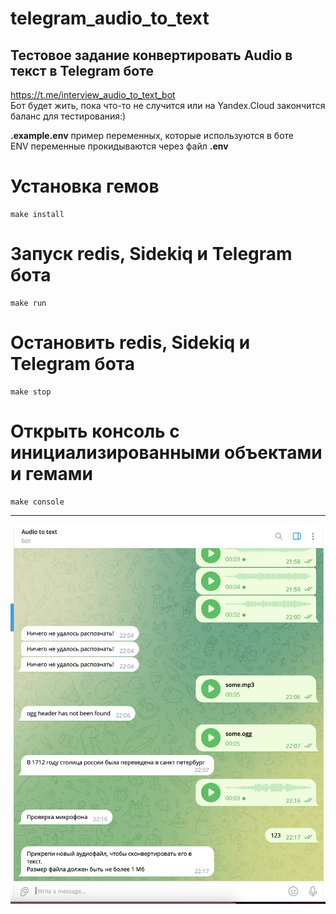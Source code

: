# telegram_audio_to_text
Тестовое задание конвертировать Audio в текст в Telegram боте
---

https://t.me/interview_audio_to_text_bot \
Бот будет жить, пока что-то не случится или на Yandex.Cloud закончится баланс для тестирования:)

**.example.env** пример переменных, которые используются в боте\
ENV переменные прокидываются через файл **.env**

# Установка гемов
```
make install
```

# Запуск redis, Sidekiq и Telegram бота
```
make run
```

# Остановить redis, Sidekiq и Telegram бота
```
make stop
```

# Открыть консоль с инициализированными объектами и гемами
```
make console
```

---

![alt text](telegram_answers.png)
